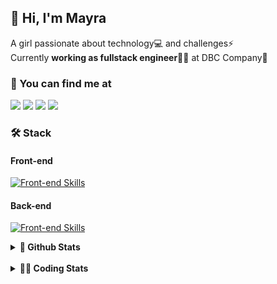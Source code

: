 ## 👋 Hi, I'm Mayra

A girl passionate about technology💻 and challenges⚡  
Currently **working as fullstack engineer**👩‍💻 at DBC Company🚀   

### 💬 You can find me at

<a href="https://mayra.dev" target="_blank" rel="noopener"><img src="https://img.shields.io/badge/-mayra.dev-005FED?style=flat&logo=Google-chrome&logoColor=white"/></a>
<a href="https://linkedin.com/in/mayraamaral" target="_blank" rel="noopener"><img src="https://img.shields.io/badge/-/mayraamaral-0077B5?style=flat&logo=Linkedin&logoColor=white"/></a>
<a href="mailto:mayra@mayra.dev" target="_blank" rel="noopener"><img src="https://img.shields.io/badge/-mayra@mayra.dev-D14836?style=flat&logo=Gmail&logoColor=white"/></a>
<a href="" target="_blank" rel="noopener"><img src="https://img.shields.io/badge/-mayraamaral-7289DA?style=flat&logo=Discord&logoColor=white"/></a>

### 🛠️ Stack
#### Front-end

[![Front-end Skills](https://skillicons.dev/icons?i=react,next,redux,styledcomponents,html,css,sass,js,ts,figma)](https://skillicons.dev)
#### Back-end

[![Front-end Skills](https://skillicons.dev/icons?i=java,spring,hibernate,aws,idea,postgres,mysql,git,linux,bash,nodejs,docker,kubernetes,jenkins)](https://skillicons.dev)


<details>
    <summary><strong>📌 Github Stats</strong></summary>
    <br />
    <div align="center">
        <table>
      <td><img height="160em" src="https://github-readme-stats.vercel.app/api?username=mayraamaral&show_icons=true&theme=algolia&hide_border=true&hide=stars&count_private=true" alt="Readme stats"></td>
      <td><img height="160em" src="https://github-readme-stats.vercel.app/api/top-langs/?username=mayraamaral&&layout=compact&&theme=algolia&hide_border=true&langs_count=6" alt="Language stats"></td>
       </table>
  </div> 
    

  <p align="center">
    <img src="https://github-readme-streak-stats.herokuapp.com?user=mayraamaral&theme=dark&hide_border=true&date_format=j%20M%5B%20Y%5D&locale=pt-br&background=050F2C&ring=0195DD&fire=23AA7D&currStreakLabel=23AA7D" alt="Streak stats">
  </p> 
</details>

<br />

<details>
  <summary><strong>👩‍💻 Coding Stats</strong></summary>
  <br />
  
  <!--START_SECTION:waka-->
![Code Time](http://img.shields.io/badge/Code%20Time-273%20hrs%2011%20mins-blue)

**🐱 My GitHub Data** 

> 📦 579.3 kB Used in GitHub's Storage 
 > 
> 🏆 191 Contributions in the Year 2024
 > 
> 🚫 Not Opted to Hire
 > 
> 📜 51 Public Repositories 
 > 
> 🔑 29 Private Repositories 
 > 
**I'm an Early 🐤** 

```text
🌞 Morning                373 commits         ███░░░░░░░░░░░░░░░░░░░░░░   10.10 % 
🌆 Daytime                2021 commits        ██████████████░░░░░░░░░░░   54.74 % 
🌃 Evening                1158 commits        ████████░░░░░░░░░░░░░░░░░   31.37 % 
🌙 Night                  140 commits         █░░░░░░░░░░░░░░░░░░░░░░░░   03.79 % 
```
📅 **I'm Most Productive on Thursday** 

```text
Monday                   647 commits         ████░░░░░░░░░░░░░░░░░░░░░   17.52 % 
Tuesday                  633 commits         ████░░░░░░░░░░░░░░░░░░░░░   17.15 % 
Wednesday                612 commits         ████░░░░░░░░░░░░░░░░░░░░░   16.58 % 
Thursday                 701 commits         █████░░░░░░░░░░░░░░░░░░░░   18.99 % 
Friday                   555 commits         ████░░░░░░░░░░░░░░░░░░░░░   15.03 % 
Saturday                 209 commits         █░░░░░░░░░░░░░░░░░░░░░░░░   05.66 % 
Sunday                   335 commits         ██░░░░░░░░░░░░░░░░░░░░░░░   09.07 % 
```


📊 **This Week I Spent My Time On** 

```text
🕑︎ Time Zone: America/Sao_Paulo

💬 Programming Languages: 
Java                     7 hrs 50 mins       ███████████████░░░░░░░░░░   61.43 % 
JavaScript               58 mins             ██░░░░░░░░░░░░░░░░░░░░░░░   07.62 % 
Docker                   49 mins             ██░░░░░░░░░░░░░░░░░░░░░░░   06.47 % 
XML                      43 mins             █░░░░░░░░░░░░░░░░░░░░░░░░   05.66 % 
Markdown                 36 mins             █░░░░░░░░░░░░░░░░░░░░░░░░   04.79 % 

🔥 Editors: 
VS Code                  7 hrs 37 mins       ███████████████░░░░░░░░░░   59.81 % 
Intellijidea             5 hrs 7 mins        ██████████░░░░░░░░░░░░░░░   40.19 % 

💻 Operating System: 
Linux                    12 hrs 45 mins      █████████████████████████   100.00 % 
```

**I Mostly Code in Java** 

```text
Java                     117 repos           ██████░░░░░░░░░░░░░░░░░░░   25.66 % 
HTML                     117 repos           ██████░░░░░░░░░░░░░░░░░░░   25.66 % 
JavaScript               101 repos           ██████░░░░░░░░░░░░░░░░░░░   22.15 % 
TypeScript               96 repos            █████░░░░░░░░░░░░░░░░░░░░   21.05 % 
Dockerfile               1 repo              ░░░░░░░░░░░░░░░░░░░░░░░░░   00.22 % 
```




 Last Updated on 05/03/2024 18:55:36 UTC
<!--END_SECTION:waka-->

</details>
